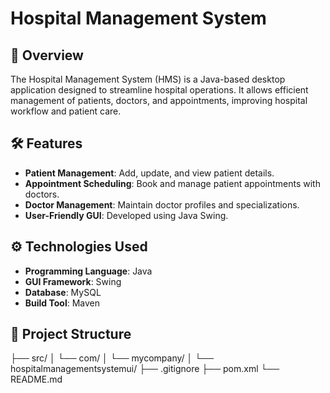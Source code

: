 # Hospital Management System

## 📌 Overview

The Hospital Management System (HMS) is a Java-based desktop application designed to streamline hospital operations. It allows efficient management of patients, doctors, and appointments, improving hospital workflow and patient care.

## 🛠️ Features

- **Patient Management**: Add, update, and view patient details.
- **Appointment Scheduling**: Book and manage patient appointments with doctors.
- **Doctor Management**: Maintain doctor profiles and specializations.
- **User-Friendly GUI**: Developed using Java Swing.

## ⚙️ Technologies Used

- **Programming Language**: Java  
- **GUI Framework**: Swing  
- **Database**: MySQL  
- **Build Tool**: Maven 

## 📂 Project Structure
├── src/
│ └── com/
│ └── mycompany/
│ └── hospitalmanagementsystemui/
├── .gitignore
├── pom.xml
└── README.md



